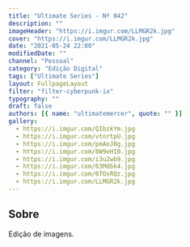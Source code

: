 ```yaml
---
title: "Ultimate Series - Nº 042"
description: ""
imageHeader: "https://i.imgur.com/LLMGR2k.jpg"
cover: "https://i.imgur.com/LLMGR2k.jpg"
date: "2021-05-24 22:00"
modifiedDate: ""
channel: "Pessoal"
category: "Edição Digital"
tags: ["Ultimate Series"]
layout: FullpageLayout
filter: "filter-cyberpunk-ix"
typography: ""
draft: false
authors: [{ name: "ultimatemercer", quote: "" }]
gallery:
  - https://i.imgur.com/QIbzkYm.jpg
  - https://i.imgur.com/vtnrtpU.jpg
  - https://i.imgur.com/pmAoJ8g.jpg
  - https://i.imgur.com/8W9oHI0.jpg
  - https://i.imgur.com/i3u2wb9.jpg
  - https://i.imgur.com/63Mdbk4.jpg
  - https://i.imgur.com/6TOsRQz.jpg
  - https://i.imgur.com/LLMGR2k.jpg
---
```


## Sobre

Edição de imagens.

